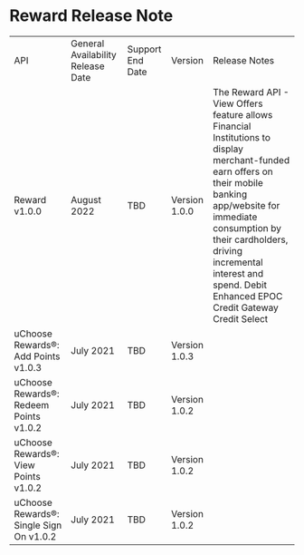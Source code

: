 # Reward Release Note

|                                         |                                   |                  |               |                                                                                                                                                                                                                                                                                        |
|-----------------------------------------|-----------------------------------|------------------|---------------|----------------------------------------------------------------------------------------------------------------------------------------------------------------------------------------------------------------------------------------------------------------------------------------|
| API                                     | General Availability Release Date | Support End Date | Version       | Release Notes                                                                                                                                                                                                                                                                          |
| Reward v1.0.0                           | August 2022                       | TBD              | Version 1.0.0 | The Reward API - View Offers feature allows Financial Institutions to display merchant-funded earn offers on their mobile banking app/website for immediate consumption by their cardholders, driving incremental interest and spend. Debit Enhanced EPOC Credit Gateway Credit Select |
| uChoose Rewards®: Add Points v1.0.3     | July 2021                         | TBD              | Version 1.0.3 |                                                                                                                                                                                                                                                                                        |
| uChoose Rewards®: Redeem Points v1.0.2  | July 2021                         | TBD              | Version 1.0.2 |                                                                                                                                                                                                                                                                                        |
| uChoose Rewards®: View Points v1.0.2    | July 2021                         | TBD              | Version 1.0.2 |                                                                                                                                                                                                                                                                                        |
| uChoose Rewards®: Single Sign On v1.0.2 | July 2021                         | TBD              | Version 1.0.2 |                                                                                                                                                                                                                                                                                        |

